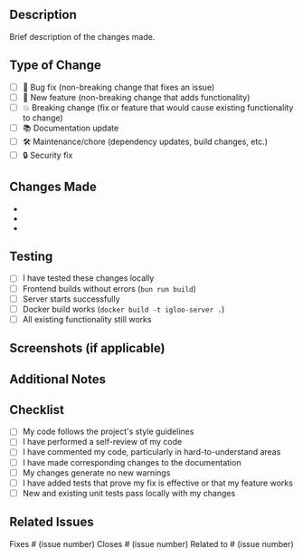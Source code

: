 ## Description
Brief description of the changes made.

## Type of Change
- [ ] 🐛 Bug fix (non-breaking change that fixes an issue)
- [ ] 🚀 New feature (non-breaking change that adds functionality)
- [ ] 💥 Breaking change (fix or feature that would cause existing functionality to change)
- [ ] 📚 Documentation update
- [ ] 🛠️ Maintenance/chore (dependency updates, build changes, etc.)
- [ ] 🔒 Security fix

## Changes Made
- 
- 
- 

## Testing
- [ ] I have tested these changes locally
- [ ] Frontend builds without errors (`bun run build`)
- [ ] Server starts successfully
- [ ] Docker build works (`docker build -t igloo-server .`)
- [ ] All existing functionality still works

## Screenshots (if applicable)
<!-- Add screenshots here if UI changes were made -->

## Additional Notes
<!-- Any additional information, concerns, or context -->

## Checklist
- [ ] My code follows the project's style guidelines
- [ ] I have performed a self-review of my code
- [ ] I have commented my code, particularly in hard-to-understand areas
- [ ] I have made corresponding changes to the documentation
- [ ] My changes generate no new warnings
- [ ] I have added tests that prove my fix is effective or that my feature works
- [ ] New and existing unit tests pass locally with my changes

## Related Issues
Fixes # (issue number)
Closes # (issue number)
Related to # (issue number) 
